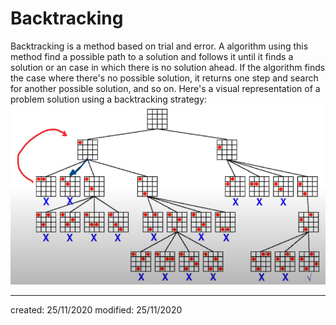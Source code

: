 # Backtracking
Backtracking is a method based on trial and error. A algorithm using this method find a possible path to a solution and follows it until it finds a solution or an case in which there is no solution ahead. If the algorithm finds the case where there's no possible solution, it returns one step and search for another possible solution, and so on.
Here's a visual representation of a problem solution using a backtracking strategy:
![backtracking](Attachments/IPA/backtracking.png)

---

created: 25/11/2020
modified: 25/11/2020